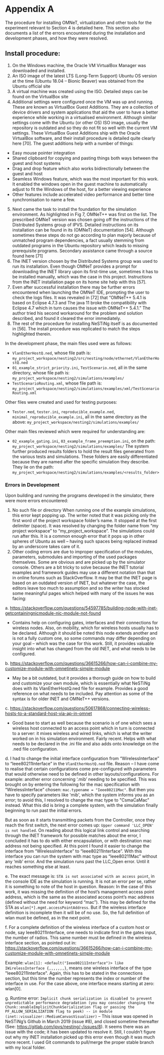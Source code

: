 # Appendix A

The procedure for installing OMNeT, virtualization and other tools for the experiment relevant to Section 4 is detailed here. This section also documents a list of the errors encountered during the installation and development phases, and how they were resolved.

## Install procedure:
1)	On the Windows machine, the Oracle VM VirtualBox Manager was downloaded and installed.
2)	An ISO image of the latest LTS (Long-Term Support) Ubuntu OS version at the time (Ubuntu 18.04 – Bionic Beaver) was obtained from the Ubuntu official site
3)	A virtual machine was created using the ISO. Detailed steps can be found on the VirtualBox site
4)	Additional settings were configured once the VM was up and running. These are known as VirtualBox Guest Additions.
They are a collection of device drivers and system applications that aid the user to have a better experience while working in a virtualised environment. Although similar settings come with the Ubuntu (or other OS) ISO image, usually the repository is outdated and so they do not fit so well with the current VM settings. These VirtualBox Guest Additions ship with the Oracle VirtualBox software, and their install procedure is detailed quite clearly here [70]. 
The guest additions help with a number of things:
-	Easy mouse pointer integration
-	Shared clipboard for copying and pasting things both ways between the guest and host systems
-	Drag and drop feature which also works bidirectionally between the guest and host
-	Seamless Windows feature, which was the most important for this work. It enabled the windows open in the guest machine to automatically adjust to fit the Windows of the host, for a better viewing experience
-	Other features include accelerated video performance and better time synchronisation to name a few.
5)	Next came the task to install the foundation for the simulation environment. 
As highlighted in Fig 7, OMNeT++ was first on the list. The prescribed OMNeT version was chosen going off the instructions of the Distributed Systems group of IPVS. Detailed instructions on its installation can be found in its (OMNeT) documentation [54]. Although sometimes these steps do not go according to plan majorly because of unmatched program dependencies, a fact usually stemming from outdated programs in the Ubuntu repository which leads to missing prerequisite programs. Secondary assistance came through a source found here [71]
6)	The INET version chosen by the Distributed Systems group was used to run its installation.
Even though OMNeT provides a prompt for downloading the INET library upon its first-time use, sometimes it has to be installed manually, which was the case in this project. Instructions from the INET installation page on its home site help with this [57].
7)	Even after successful installation there may be further errors encountered when launching the OMNeT IDE, prompting the user to check the logs files. It was revealed in [72] that “OMNeT++ 5.4.1 is based on Eclipse 4.7.3 and The java 11 broke the compatibility with Eclipse 4.7 which in turn causes the issue with OMNeT++ 5.4.1.” The author tried his second workaround for the problem and solution described, and found it cleared the error immediately.
8)	The rest of the procedure for installing NeSTiNg itself is as documented in [56].
The install procedure was replicated to match the steps highlighted therein.

In the development phase, the main files used were as follows:

-	`VlanEtherHostQ.ned`, whose file path is: `my_project_workspace/nesting2/src/nesting/node/ethernet/VlanEtherHostQ.ned`
-	`01_example_strict_priority.ini`, `TestScenario.ned`, all in the same directory, whose file path is: `my_project_workspace/nesting2/simulations/examples/`
-	`TestScenarioRouting.xml`, whose file path is: `my_project_workspace/nesting2/simulations/examples/xml/TestScenarioRouting.xml`

Other files were created and used for testing purposes:
-	`Tester.ned`, `tester.ini`, `reproducible_example.ned`, `minimal_reproducible_example.ini`, all in the same directory as the above: `my_project_workspace/nesting2/simulations/examples/`

Other main files reviewed which were required for understanding are:
-	`02_example_gating.ini`, `03_example_frame_preemption.ini`, on the path: `my_project_workspace/nesting2/simulations/examples/`
The system further produced results folders to hold the result files generated from the various tests and simulations. These folders are easily differentiated because they are named after the specific simulation they describe. They lie on the path: `my_project_workspace/nesting2/simulations/examples/<results_folder>`

### Errors in Development
Upon building and running the programs developed in the simulator, there were more errors encountered:
1)	No such file or directory
When running one of the example simulations, this error kept popping up. The writer noted that it was picking only the first word of the project workspace folder’s name. It stopped at the first delimiter (space). It was resolved by changing the folder name from “my project workspace” to “my_project_workspace”. The simulations could run after this.
It is a common enough error that it pops up in other spheres of Ubuntu as well – having such spaces being replaced instead by an underscore takes care of it.
2)	Other coding errors are due to improper specification of the modules, parameters, submodules and importing of the used packages themselves. Some are obvious and are picked up by the simulator console. Others are a bit tricky to solve because the INET tutorial examples and framework guides may use a different notation than that in online forums such as StackOverflow. It may be that the INET page is based on an outdated version of INET, but whatever the case, the editors leave too much to assumption and so the writer has stocked some meaningful pages which helped with many of the issues he was facing:

a.	https://stackoverflow.com/questions/54597785/building-node-with-inet-getcontainingnicmodule-nic-module-not-found
- Contains help on configuring gates, interfaces and their connections for wireless nodes. Also, on mobility, which for wireless hosts usually has to be declared. Although it should be noted this node extends another and is not a fully custom one, so some commands may differ depending on your goal – which was the case for this work. Still, it provides valuable insight into what has changed from the old INET, and what needs to be configured.

b.	https://stackoverflow.com/questions/36615266/how-can-i-combine-my-customize-module-with-omnetinets-simple-module
- May be a bit outdated, but it provides a thorough guide on how to build and customize your own module, which is essentially what NeSTiNg does with its VlanEtherHostQ.ned file for example. Provides a good reference on what needs to be included. Pay attention as some of the syntax is for older INET and OMNeT++ versions.

c.	https://stackoverflow.com/questions/50617868/connecting-wireless-hosts-to-a-standard-host-via-ap-in-omnet
- Good base to start as well because the scenario is of one which sees a wireless host connected to an access point which in turn is connected to a server: it mixes wireless and wired links, which is what the writer worked on in his simulation environment. Fairly recent. Helps with what needs to be declared in the .ini file and also adds onto knowledge on the .ned file configuration.

d.	I had to change the initial interface configuration from “WirelessInterface” to “Ieee80211Interface” in the `VlanEtherHostQ.ned` file. 
Reason – I have come to realise that certain configurations come pre-configured with parameters that would otherwise need to be defined in other layouts/configurations.
For example: another error concerning ‘.mib’ needing to be specified. This was brought on by entering the following for the mac specification with “WirelessInterface” chosen: `mac.typename = "Ieee80211Mac"`. But then you have to specify parameters like 'mib', which the system informs you as an error; to avoid this, I resolved to change the mac type to "CsmaCaMac" instead. What this did is bring a complete system, with the simulation finally beginning to run past the initial errors. 

But as soon as it starts transmitting packets from the Controller, once they reach the first switch, the next error comes up: `Upper command 'LLC_OPEN' is not handled`.
On reading about this logical link control and searching through the INET framework for possible matches about the error, I concluded it has to do with either encapsulation, or with destination mac address not being specified. At this point I found it easier to change the interface from “WirelessInterface” to “Ieee80211Interface”. With this interface you can run the system with mac type as “Ieee80211Mac” without any ‘mib’ error. And the simulation runs past the LLC_Open error. Until it reaches something else at least.

e.	The exact message is: `STA is not associated with an access point`, in the console IDE as the simulation is running. It is not an error per se, rather it is something to note of the host in question.
Reason: In the case of this work, it was missing the definition of the host’s management access point address, which is the same as the associated access point’s mac address (defined without the need for keyword “mac”). This may be defined for the STA as `wlan[*].mgmt.accessPointAddress`. But if the wireless interface definition is incomplete then it will be of no use. So, the full definition of wlan must be defined, as in the next point.

f.	For a complete definition of the wireless interface of a custom host or node, say Ieee80211Interface, one needs to indicate first in the gates input, the number of radios. This same number must be defined in the wireless interface section, as pointed out in: https://stackoverflow.com/questions/36615266/how-can-i-combine-my-customize-module-with-omnetinets-simple-module

Example:
`wlan[1]: <default("Ieee80211Interface")> like IWirelessInterface {,,,,,,,}`, means one wireless interface of the type "Ieee80211Interface".
Again, this has to be stated in the connections section, but this time the number represents the index or number of the interface in use. For the case above, one interface means starting at zero: wlan[0].

g.	Runtime error: `Implicit chunk serialization is disabled to prevent unpredictable performance degradation (you may consider changing the Chunk::enableImplicitChunkSerialization flag or passing the PF_ALLOW_SERIALIZATION flag to peek) -- in module (inet::visualizer::MediumCanvasVisualizer)`
– This issue was opened in NeSTiNg’s Github in March 2019 (issue #8), and closed sometime thereafter (See: https://gitlab.com/ipvs/nesting/-/issues/8). It seems there was an issue with the code; it has been updated to resolve it. Still, I couldn’t figure out why my INET installation picked up this error even though it was much more recent. I used Git commands to pull/merge the proper stable branch with my local folder.
